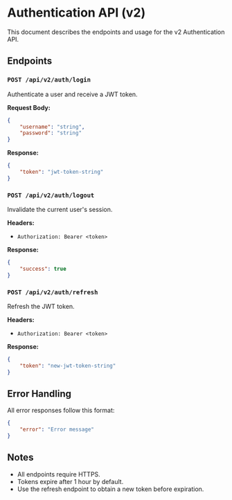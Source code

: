 # Authentication API (v2)

This document describes the endpoints and usage for the v2 Authentication API.

## Endpoints

### `POST /api/v2/auth/login`

Authenticate a user and receive a JWT token.

**Request Body:**
```json
{
    "username": "string",
    "password": "string"
}
```

**Response:**
```json
{
    "token": "jwt-token-string"
}
```

### `POST /api/v2/auth/logout`

Invalidate the current user's session.

**Headers:**
- `Authorization: Bearer <token>`

**Response:**
```json
{
    "success": true
}
```

### `POST /api/v2/auth/refresh`

Refresh the JWT token.

**Headers:**
- `Authorization: Bearer <token>`

**Response:**
```json
{
    "token": "new-jwt-token-string"
}
```

## Error Handling

All error responses follow this format:

```json
{
    "error": "Error message"
}
```

## Notes

- All endpoints require HTTPS.
- Tokens expire after 1 hour by default.
- Use the refresh endpoint to obtain a new token before expiration.
